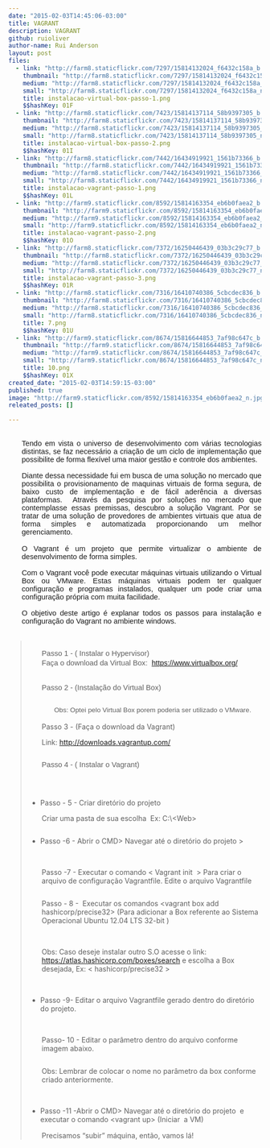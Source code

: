 ```yaml
---
date: "2015-02-03T14:45:06-03:00"
title: VAGRANT
description: VAGRANT
github: ruioliver
author-name: Rui Anderson
layout: post
files:
  - link: "http://farm8.staticflickr.com/7297/15814132024_f6432c158a_b.jpg"
    thumbnail: "http://farm8.staticflickr.com/7297/15814132024_f6432c158a_t.jpg"
    medium: "http://farm8.staticflickr.com/7297/15814132024_f6432c158a_z.jpg"
    small: "http://farm8.staticflickr.com/7297/15814132024_f6432c158a_n.jpg"
    title: instalacao-virtual-box-passo-1.png
    $$hashKey: 01F
  - link: "http://farm8.staticflickr.com/7423/15814137114_58b9397305_b.jpg"
    thumbnail: "http://farm8.staticflickr.com/7423/15814137114_58b9397305_t.jpg"
    medium: "http://farm8.staticflickr.com/7423/15814137114_58b9397305_z.jpg"
    small: "http://farm8.staticflickr.com/7423/15814137114_58b9397305_n.jpg"
    title: instalacao-virtual-box-passo-2.png
    $$hashKey: 01I
  - link: "http://farm8.staticflickr.com/7442/16434919921_1561b73366_b.jpg"
    thumbnail: "http://farm8.staticflickr.com/7442/16434919921_1561b73366_t.jpg"
    medium: "http://farm8.staticflickr.com/7442/16434919921_1561b73366_z.jpg"
    small: "http://farm8.staticflickr.com/7442/16434919921_1561b73366_n.jpg"
    title: instalacao-vagrant-passo-1.png
    $$hashKey: 01L
  - link: "http://farm9.staticflickr.com/8592/15814163354_eb6b0faea2_b.jpg"
    thumbnail: "http://farm9.staticflickr.com/8592/15814163354_eb6b0faea2_t.jpg"
    medium: "http://farm9.staticflickr.com/8592/15814163354_eb6b0faea2_z.jpg"
    small: "http://farm9.staticflickr.com/8592/15814163354_eb6b0faea2_n.jpg"
    title: instalacao-vagrant-passo-2.png
    $$hashKey: 01O
  - link: "http://farm8.staticflickr.com/7372/16250446439_03b3c29c77_b.jpg"
    thumbnail: "http://farm8.staticflickr.com/7372/16250446439_03b3c29c77_t.jpg"
    medium: "http://farm8.staticflickr.com/7372/16250446439_03b3c29c77_z.jpg"
    small: "http://farm8.staticflickr.com/7372/16250446439_03b3c29c77_n.jpg"
    title: instalacao-vagrant-passo-3.png
    $$hashKey: 01R
  - link: "http://farm8.staticflickr.com/7316/16410740386_5cbcdec836_b.jpg"
    thumbnail: "http://farm8.staticflickr.com/7316/16410740386_5cbcdec836_t.jpg"
    medium: "http://farm8.staticflickr.com/7316/16410740386_5cbcdec836_z.jpg"
    small: "http://farm8.staticflickr.com/7316/16410740386_5cbcdec836_n.jpg"
    title: 7.png
    $$hashKey: 01U
  - link: "http://farm9.staticflickr.com/8674/15816644853_7af98c647c_b.jpg"
    thumbnail: "http://farm9.staticflickr.com/8674/15816644853_7af98c647c_t.jpg"
    medium: "http://farm9.staticflickr.com/8674/15816644853_7af98c647c_z.jpg"
    small: "http://farm9.staticflickr.com/8674/15816644853_7af98c647c_n.jpg"
    title: 10.png
    $$hashKey: 01X
created_date: "2015-02-03T14:59:15-03:00"
published: true
image: "http://farm9.staticflickr.com/8592/15814163354_eb6b0faea2_n.jpg"
releated_posts: []

---
```

<p style="margin-top:0cm;margin-right:0cm;margin-bottom:0cm;margin-left:19.85pt;
margin-bottom:.0001pt;text-align:justify">&nbsp;</p>

<p style="margin-top:0cm;margin-right:0cm;margin-bottom:0cm;margin-left:19.85pt;
margin-bottom:.0001pt;text-align:justify"><span style="font-size:11.0pt;
font-family:&quot;Calibri&quot;,sans-serif">Tendo em vista o universo de desenvolvimento com v&aacute;rias tecnologias distintas, se faz necess&aacute;rio a cria&ccedil;&atilde;o de um ciclo de implementa&ccedil;&atilde;o que possibilite de forma flex&iacute;vel uma maior gest&atilde;o e controle dos ambientes.<o:p></o:p></span></p>

<p style="margin-top:0cm;margin-right:0cm;margin-bottom:0cm;margin-left:19.85pt;
margin-bottom:.0001pt;text-align:justify"><span style="font-size:11.0pt;
font-family:&quot;Calibri&quot;,sans-serif">&nbsp;<o:p></o:p></span></p>

<p style="margin-top:0cm;margin-right:0cm;margin-bottom:0cm;margin-left:19.85pt;
margin-bottom:.0001pt;text-align:justify"><span style="font-size:11.0pt;
font-family:&quot;Calibri&quot;,sans-serif">Diante dessa necessidade fui em busca de uma solu&ccedil;&atilde;o no mercado que possibilita o provisionamento de maquinas virtuais de forma segura, de baixo custo de implementa&ccedil;&atilde;o e de f&aacute;cil ader&ecirc;ncia a diversas plataformas.&nbsp; Atrav&eacute;s da pesquisa por solu&ccedil;&otilde;es no mercado que contemplasse essas premissas, descubro a solu&ccedil;&atilde;o Vagrant. Por se tratar de uma solu&ccedil;&atilde;o de provedores de ambientes virtuais que atua de forma simples e automatizada proporcionando um melhor gerenciamento.<o:p></o:p></span></p>

<p style="margin-top:0cm;margin-right:0cm;margin-bottom:0cm;margin-left:19.85pt;
margin-bottom:.0001pt;text-align:justify">&nbsp;</p>

<p style="margin-top:0cm;margin-right:0cm;margin-bottom:0cm;margin-left:19.85pt;
margin-bottom:.0001pt;text-align:justify"><span style="font-size:11.0pt;
font-family:&quot;Calibri&quot;,sans-serif">O Vagrant &eacute; um projeto que permite virtualizar o ambiente de desenvolvimento de forma simples.<o:p></o:p></span></p>

<p style="margin-top:0cm;margin-right:0cm;margin-bottom:0cm;margin-left:19.85pt;
margin-bottom:.0001pt;text-align:justify"><span style="font-size:11.0pt;
font-family:&quot;Calibri&quot;,sans-serif">&nbsp;<o:p></o:p></span></p>

<p style="margin-top:0cm;margin-right:0cm;margin-bottom:0cm;margin-left:19.85pt;
margin-bottom:.0001pt;text-align:justify"><span style="font-size:11.0pt;
font-family:&quot;Calibri&quot;,sans-serif">Com o Vagrant voc&ecirc; pode executar m&aacute;quinas virtuais utilizando o Virtual Box ou VMware. Estas m&aacute;quinas virtuais podem ter qualquer configura&ccedil;&atilde;o e programas instalados, qualquer um pode criar uma configura&ccedil;&atilde;o pr&oacute;pria com muita facilidade.<o:p></o:p></span></p>

<p style="margin-top:0cm;margin-right:0cm;margin-bottom:0cm;margin-left:19.85pt;
margin-bottom:.0001pt;text-align:justify"><span style="font-size:11.0pt;
font-family:&quot;Calibri&quot;,sans-serif">&nbsp;<o:p></o:p></span></p>

<p style="margin-top:0cm;margin-right:0cm;margin-bottom:0cm;margin-left:19.85pt;
margin-bottom:.0001pt;text-align:justify"><span style="font-size:11.0pt;
font-family:&quot;Calibri&quot;,sans-serif">O objetivo deste artigo &eacute; explanar todos os passos para instala&ccedil;&atilde;o e configura&ccedil;&atilde;o do Vagrant no ambiente windows.<o:p></o:p></span></p>

<p style="margin-top:0cm;margin-right:0cm;margin-bottom:0cm;margin-left:19.85pt;
margin-bottom:.0001pt;text-align:justify">&nbsp;</p>

<blockquote>
<p style="margin-top:0cm;margin-right:0cm;margin-bottom:0cm;margin-left:19.85pt;
margin-bottom:.0001pt">&nbsp;</p>

<p style="margin-top:0cm;margin-right:0cm;margin-bottom:0cm;margin-left:19.85pt;
margin-bottom:.0001pt"><span style="font-size:11.0pt;font-family:&quot;Calibri&quot;,sans-serif">Passo 1 - ( Instalar o Hypervisor)</span></p>

<p style="margin-top:0cm;margin-right:0cm;margin-bottom:0cm;margin-left:19.85pt;
margin-bottom:.0001pt"><span style="font-size:11.0pt;font-family:&quot;Calibri&quot;,sans-serif">Fa&ccedil;a o download da Virtual Box: &nbsp;</span><a href="https://www.virtualbox.org/" style="line-height: 1.6;"><span style="font-size:11.0pt;font-family:&quot;Calibri&quot;,sans-serif">https://www.virtualbox.org/</span></a></p>

<p style="text-align:center"><img alt="" src="http://farm8.staticflickr.com/7297/15814132024_f6432c158a_n.jpg" /></p>

<p style="margin-top:0cm;margin-right:0cm;margin-bottom:0cm;margin-left:19.85pt;
margin-bottom:.0001pt"><span style="font-size:11.0pt;font-family:&quot;Calibri&quot;,sans-serif">Passo 2 - (Instala&ccedil;&atilde;o do Virtual Box)</span></p>

<p style="text-align:center"><img alt="" src="http://farm8.staticflickr.com/7423/15814137114_58b9397305_n.jpg" /></p>

<p style="margin-top:0cm;margin-right:0cm;margin-bottom:0cm;margin-left:19.85pt;
margin-bottom:.0001pt"><span style="font-size:11.0pt;font-family:&quot;Calibri&quot;,sans-serif"><o:p></o:p></span></p>

<p style="margin: 0cm 0cm 0.0001pt 19.85pt; text-align: center;"><span style="font-size:11.0pt;font-family:&quot;Calibri&quot;,sans-serif">&nbsp;</span><span style="font-size:10.0pt;
font-family:&quot;Calibri&quot;,sans-serif">Obs: Optei pelo Virtual Box porem poderia ser utilizado o VMware.</span></p>

<p style="margin: 0cm 0cm 0.0001pt 19.85pt;">&nbsp;</p>

<p style="margin: 0cm 0cm 0.0001pt 19.85pt;">Passo 3 - (Fa&ccedil;a o download da Vagrant)</p>

<p style="margin-left:19.85pt;">Link: <a href="http://downloads.vagrantup.com/">http://downloads.vagrantup.com/</a></p>

<p style="text-align:center"><img alt="" src="http://farm8.staticflickr.com/7442/16434919921_1561b73366_n.jpg" /></p>

<p style="margin-top:0cm;margin-right:0cm;margin-bottom:0cm;margin-left:19.85pt;
margin-bottom:.0001pt"><span style="font-size:11.0pt;font-family:&quot;Calibri&quot;,sans-serif">Passo 4 - ( Instalar o Vagrant)</span><span style="font-size:11.0pt;font-family:&quot;Calibri&quot;,sans-serif"><o:p></o:p></span></p>

<p style="text-align:center"><img alt="" src="http://farm9.staticflickr.com/8592/15814163354_eb6b0faea2_n.jpg" /></p>

<p style="margin: 0cm 0cm 0.0001pt 19.85pt;">&nbsp;</p>

<ul>
	<li>Passo - 5 - Criar diret&oacute;rio do projeto</li>
</ul>

<p style="margin-left:19.85pt;">Criar uma pasta de sua escolha&nbsp; Ex: C:\&lt;Web&gt;</p>

<p style="text-align:center"><img alt="" src="http://farm8.staticflickr.com/7372/16250446439_03b3c29c77_n.jpg" /></p>

<ul>
	<li>Passo -6 - Abrir o CMD&gt; Navegar at&eacute; o diret&oacute;rio do projeto &gt;</li>
</ul>

<p style="margin-left:19.85pt;">&nbsp;</p>

<p style="margin-left:19.85pt;">Passo -7 - Executar o comando &lt; Vagrant init&nbsp; &gt; Para criar o arquivo de configura&ccedil;&atilde;o Vagrantfile. Edite o arquivo Vagrantfile</p>

<p style="margin-left:19.85pt;"><img alt="" src="http://farm8.staticflickr.com/7316/16410740386_5cbcdec836_n.jpg" /></p>

<p style="margin-left:19.85pt;">Passo - 8 -&nbsp; Executar os comandos &lt;vagrant box add hashicorp/precise32&gt; (Para adicionar a Box referente ao Sistema Operacional Ubuntu 12.04 LTS 32-bit )</p>

<p style="margin-left:19.85pt;">&nbsp;</p>

<p style="margin-left:19.85pt;">Obs: Caso deseje instalar outro S.O acesse o link: <a href="https://atlas.hashicorp.com/boxes/search">https://atlas.hashicorp.com/boxes/search</a> e escolha a Box desejada, Ex: &lt; hashicorp/precise32 &gt;</p>

<p style="margin-left:19.85pt;">&nbsp;</p>

<ul>
	<li>Passo -9- Editar o arquivo Vagrantfile gerado dentro do diret&oacute;rio do projeto.</li>
</ul>

<p style="margin-left:19.85pt;">&nbsp;</p>

<p style="margin-left:19.85pt;">Passo- 10 - Editar o par&acirc;metro dentro do arquivo conforme imagem abaixo.</p>

<p style="margin-left:19.85pt;"><img alt="" src="http://farm9.staticflickr.com/8674/15816644853_7af98c647c_n.jpg" /></p>

<p style="margin-left:19.85pt;">Obs: Lembrar de colocar o nome no par&acirc;metro da box conforme criado anteriormente.</p>

<p style="margin-left:19.85pt;">&nbsp;</p>

<ul>
	<li>Passo -11 -Abrir o CMD&gt; Navegar at&eacute; o diret&oacute;rio do projeto&nbsp; e executar o comando &lt;vagrant up&gt; (Iniciar&nbsp; a VM)</li>
</ul>

<p style="margin-left:19.85pt;">Precisamos &ldquo;subir&rdquo; m&aacute;quina, ent&atilde;o, vamos l&aacute;!<img alt="" draggable="true" height="15" src="data:image/gif;base64,R0lGODlhAQABAPABAP///wAAACH5BAEKAAAALAAAAAABAAEAAAICRAEAOw==" title="Click e arraste para mover" width="15" /></p>
</blockquote>

<p style="margin-left:19.85pt;">&nbsp;</p>

<blockquote>
<p style="margin: 0cm 0cm 0.0001pt 19.85pt;"><span style="font-family:&quot;Calibri&quot;,sans-serif"><o:p></o:p></span></p>

<p style="margin-top:0cm;margin-right:0cm;margin-bottom:0cm;margin-left:19.85pt;
margin-bottom:.0001pt"><span style="font-size:11.0pt;font-family:&quot;Calibri&quot;,sans-serif"><o:p></o:p></span></p>

<p style="margin-top:0cm;margin-right:0cm;margin-bottom:0cm;margin-left:19.85pt;
margin-bottom:.0001pt"><span style="font-size:11.0pt;font-family:&quot;Calibri&quot;,sans-serif"><o:p></o:p></span></p>

<p style="margin-top:0cm;margin-right:0cm;margin-bottom:0cm;margin-left:19.85pt;
margin-bottom:.0001pt"><span style="font-size:11.0pt;font-family:&quot;Calibri&quot;,sans-serif"><o:p></o:p></span></p>
</blockquote>
